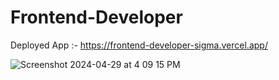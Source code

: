 # Frontend-Developer

Deployed App :- https://frontend-developer-sigma.vercel.app/

![Screenshot 2024-04-29 at 4 09 15 PM](https://github.com/neelamkoli06/Frontend-Developer/assets/85050864/4dfd03c7-28a1-481b-9796-64d015a4400d)

